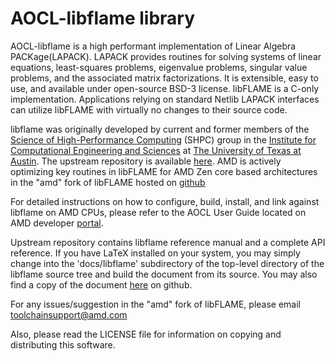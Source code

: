 # AOCL-libflame library

AOCL-libflame is a high performant implementation of Linear Algebra PACKage(LAPACK).
LAPACK provides routines for solving systems of linear equations, least-squares 
problems, eigenvalue problems, singular value problems, and the associated 
matrix factorizations. It is extensible, easy to use, and available under 
open-source BSD-3 license. libFLAME is a C-only implementation. Applications 
relying on standard Netlib LAPACK interfaces can utilize libFLAME with virtually 
no changes to their source code. 

libflame was originally developed by current and former members of the 
[Science of High-Performance Computing](http://shpc.ices.utexas.edu/)
(SHPC) group in the
[Institute for Computational Engineering and Sciences](https://www.ices.utexas.edu/)
at [The University of Texas at Austin](https://www.utexas.edu/). The upstream 
repository is available [here](https://github.com/flame/libflame). AMD is 
actively optimizing key routines in libFLAME for AMD Zen core based architectures 
in the "amd" fork of libFLAME hosted on [github](https://github.com/amd/libflame)

For detailed instructions on how to configure, build, install, and link against 
libflame on AMD CPUs, please refer to the AOCL User Guide located on AMD 
developer [portal](https://www.amd.com/en/developer/aocl.html).

Upstream repository contains libflame reference manual and a complete API 
reference. If you have LaTeX installed on your system, you may simply change 
into the 'docs/libflame' subdirectory of the top-level directory of the 
libflame source tree and build the document from its source. You may also 
find a copy of the document [here](docs/libflame/libflame.pdf) on github.

For any issues/suggestion in the "amd" fork of libFLAME, please email 
toolchainsupport@amd.com

Also, please read the LICENSE file for information on copying and distributing 
this software.

